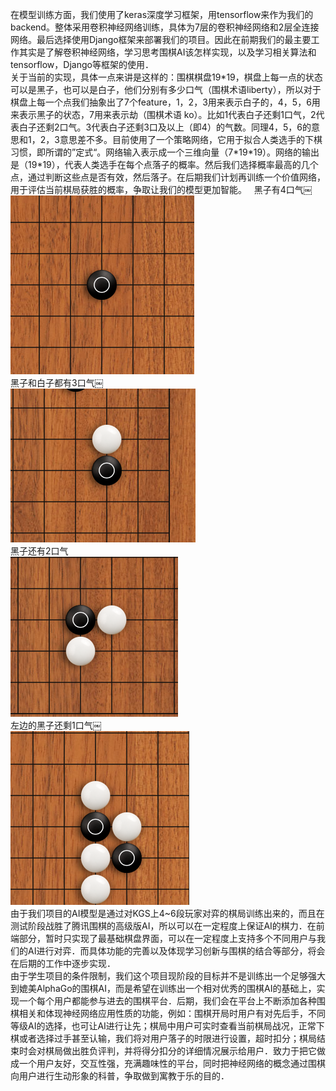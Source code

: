 在模型训练方面，我们使用了keras深度学习框架，用tensorflow来作为我们的backend。整体采用卷积神经网络训练，具体为7层的卷积神经网络和2层全连接网络。最后选择使用Django框架来部署我们的项目。因此在前期我们的最主要工作其实是了解卷积神经网络，学习思考围棋AI该怎样实现，以及学习相关算法和tensorflow，Django等框架的使用．  
关于当前的实现，具体一点来讲是这样的：围棋棋盘19\*19，棋盘上每一点的状态可以是黑子，也可以是白子，他们分别有多少口气（围棋术语liberty），所以对于棋盘上每一个点我们抽象出了7个feature，1，2，3用来表示白子的，4，5，6用来表示黑子的状态，7用来表示劫（围棋术语 ko）。比如1代表白子还剩1口气，2代表白子还剩2口气。3代表白子还剩3口及以上（即4）的气数。同理4，5，6的意思和1，2，3意思差不多。目前使用了一个策略网络，它用于拟合人类选手的下棋习惯，即所谓的”定式“。网络输入表示成一个三维向量（7\*19\*19）。网络的输出是（19\*19），代表人类选手在每个点落子的概率。然后我们选择概率最高的几个点，通过判断这些点是否有效，然后落子。在后期我们计划再训练一个价值网络，用于评估当前棋局获胜的概率，争取让我们的模型更加智能。  
黑子有4口气￼  
![黑子有4口气](https://raw.githubusercontent.com/DSLabAlphaGo0/AlphaGOAdd/master/1.png)  
黑子和白子都有3口气￼  
![黑子和白子都有3口气￼](https://raw.githubusercontent.com/DSLabAlphaGo0/AlphaGOAdd/master/2.png)  
黑子还有2口气  
![黑子还有2口气 ](https://raw.githubusercontent.com/DSLabAlphaGo0/AlphaGOAdd/master/3.png)  
左边的黑子还剩1口气￼  
![左边的黑子还剩1口气](https://raw.githubusercontent.com/DSLabAlphaGo0/AlphaGOAdd/master/4.png)   
由于我们项目的AI模型是通过对KGS上4~6段玩家对弈的棋局训练出来的，而且在测试阶段战胜了腾讯围棋的高级版AI，所以可以在一定程度上保证AI的棋力．在前端部分，暂时只实现了最基础棋盘界面，可以在一定程度上支持多个不同用户与我们的AI进行对弈．而具体功能的完善以及体现学习创新与围棋的结合等部分，将会在后期的工作中逐步实现．  
由于学生项目的条件限制，我们这个项目现阶段的目标并不是训练出一个足够强大到媲美AlphaGo的围棋AI，而是希望在训练出一个相对优秀的围棋AI的基础上，实现一个每个用户都能参与进去的围棋平台．后期，我们会在平台上不断添加各种围棋相关和体现神经网络应用性质的功能，例如：围棋开局时用户有对先后手，不同等级AI的选择，也可让AI进行让先；棋局中用户可实时查看当前棋局战况，正常下棋或者选择过手甚至认输，我们将对用户落子的时限进行设置，超时扣分；棋局结束时会对棋局做出胜负评判，并将得分扣分的详细情况展示给用户．致力于把它做成一个用户友好，交互性强，充满趣味性的平台，同时把神经网络的概念通过围棋向用户进行生动形象的科普，争取做到寓教于乐的目的．  
